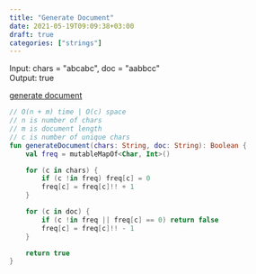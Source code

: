 ```yaml
---
title: "Generate Document"
date: 2021-05-19T09:09:38+03:00
draft: true
categories: ["strings"]
---
```


Input: chars = "abcabc", doc = "aabbcc" \
Output: true

[generate document](https://github.com/solairerove/algs4-leprosorium/blob/master/src/main/kotlin/com/github/solairerove/algs4/leprosorium/strings/GenerateDocument.kt)

```kotlin
// O(n + m) time | O(c) space
// n is number of chars
// m is document length
// c is number of unique chars
fun generateDocument(chars: String, doc: String): Boolean {
    val freq = mutableMapOf<Char, Int>()

    for (c in chars) {
        if (c !in freq) freq[c] = 0
        freq[c] = freq[c]!! + 1
    }

    for (c in doc) {
        if (c !in freq || freq[c] == 0) return false
        freq[c] = freq[c]!! - 1
    }

    return true
}
```
